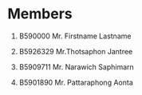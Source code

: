 Members
=======

  1. B590000 Mr. Firstname Lastname

  2. B5926329 Mr.Thotsaphon Jantree

  3. B5909711 Mr. Narawich Saphimarn
  4. B5901890 Mr. Pattaraphong Aonta

